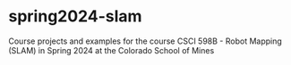 # spring2024-slam
Course projects and examples for the course CSCI 598B - Robot Mapping (SLAM) in Spring 2024 at the Colorado School of Mines
